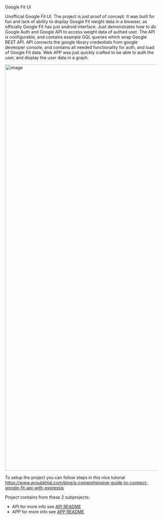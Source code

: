 Google Fit UI

Unofficial Google Fit UI.
The project is just proof of concept. It was built for fun and lack of ability to display Google Fit weight data in a browser, as officially Google Fit has just android interface.
Just demonstrates how to do Google Auth and Google API to access weight data of authed user. The API is configurable, and contains example GQL queries which wrap Google REST API.
API connects the google library credentials from google devleoper console, and contains all needed functionality for auth, and load of Google Fit data.
Web APP was just quickly crafted to be able to auth the user, and display the user data in a graph.




<img width="1340" alt="image" src="https://github.com/user-attachments/assets/ea65eada-a14c-4388-8500-603aaacae5e9">


To setup the project you can follow steps in this nice tutorial https://www.ayoubkhial.com/blog/a-comprehensive-guide-to-connect-google-fit-api-with-expressjs

Project contains from these 2 subprojects:

- API
  for more info see [API README](./api/README.md)
- APP
  for more info see [APP README](./app/README.md)
